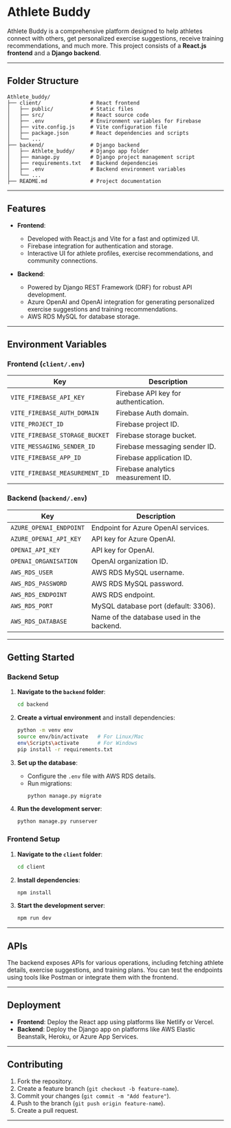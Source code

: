 # Athlete Buddy

Athlete Buddy is a comprehensive platform designed to help athletes connect with others, get personalized exercise suggestions, receive training recommendations, and much more. This project consists of a **React.js frontend** and a **Django backend**.

---

## Folder Structure

```
Athlete_buddy/
├── client/                # React frontend
│   ├── public/            # Static files
│   ├── src/               # React source code
│   ├── .env               # Environment variables for Firebase
│   ├── vite.config.js     # Vite configuration file
│   ├── package.json       # React dependencies and scripts
│   └── ...
├── backend/               # Django backend
│   ├── Athlete_buddy/     # Django app folder
│   ├── manage.py          # Django project management script
│   ├── requirements.txt   # Backend dependencies
│   ├── .env               # Backend environment variables
│   └── ...
├── README.md              # Project documentation
```

---

## Features

- **Frontend**: 
  - Developed with React.js and Vite for a fast and optimized UI.
  - Firebase integration for authentication and storage.
  - Interactive UI for athlete profiles, exercise recommendations, and community connections.

- **Backend**: 
  - Powered by Django REST Framework (DRF) for robust API development.
  - Azure OpenAI and OpenAI integration for generating personalized exercise suggestions and training recommendations.
  - AWS RDS MySQL for database storage.

---

## Environment Variables

### **Frontend (`client/.env`)**
| Key                           | Description                               |
|-------------------------------|-------------------------------------------|
| `VITE_FIREBASE_API_KEY`       | Firebase API key for authentication.     |
| `VITE_FIREBASE_AUTH_DOMAIN`   | Firebase Auth domain.                    |
| `VITE_PROJECT_ID`             | Firebase project ID.                     |
| `VITE_FIREBASE_STORAGE_BUCKET`| Firebase storage bucket.                 |
| `VITE_MESSAGING_SENDER_ID`    | Firebase messaging sender ID.            |
| `VITE_FIREBASE_APP_ID`        | Firebase application ID.                 |
| `VITE_FIREBASE_MEASUREMENT_ID`| Firebase analytics measurement ID.       |

### **Backend (`backend/.env`)**
| Key                       | Description                                 |
|---------------------------|---------------------------------------------|
| `AZURE_OPENAI_ENDPOINT`   | Endpoint for Azure OpenAI services.        |
| `AZURE_OPENAI_API_KEY`    | API key for Azure OpenAI.                  |
| `OPENAI_API_KEY`          | API key for OpenAI.                        |
| `OPENAI_ORGANISATION`     | OpenAI organization ID.                    |
| `AWS_RDS_USER`            | AWS RDS MySQL username.                    |
| `AWS_RDS_PASSWORD`        | AWS RDS MySQL password.                    |
| `AWS_RDS_ENDPOINT`        | AWS RDS endpoint.                          |
| `AWS_RDS_PORT`            | MySQL database port (default: 3306).       |
| `AWS_RDS_DATABASE`        | Name of the database used in the backend.  |

---

## Getting Started

### **Backend Setup**
1. **Navigate to the `backend` folder**:
   ```bash
   cd backend
   ```

2. **Create a virtual environment** and install dependencies:
   ```bash
   python -m venv env
   source env/bin/activate   # For Linux/Mac
   env\Scripts\activate      # For Windows
   pip install -r requirements.txt
   ```

3. **Set up the database**:
   - Configure the `.env` file with AWS RDS details.
   - Run migrations:
     ```bash
     python manage.py migrate
     ```

4. **Run the development server**:
   ```bash
   python manage.py runserver
   ```

### **Frontend Setup**
1. **Navigate to the `client` folder**:
   ```bash
   cd client
   ```

2. **Install dependencies**:
   ```bash
   npm install
   ```

3. **Start the development server**:
   ```bash
   npm run dev
   ```

---

## APIs

The backend exposes APIs for various operations, including fetching athlete details, exercise suggestions, and training plans. You can test the endpoints using tools like Postman or integrate them with the frontend.

---

## Deployment

- **Frontend**: Deploy the React app using platforms like Netlify or Vercel.
- **Backend**: Deploy the Django app on platforms like AWS Elastic Beanstalk, Heroku, or Azure App Services.

---

## Contributing

1. Fork the repository.
2. Create a feature branch (`git checkout -b feature-name`).
3. Commit your changes (`git commit -m "Add feature"`).
4. Push to the branch (`git push origin feature-name`).
5. Create a pull request.

---